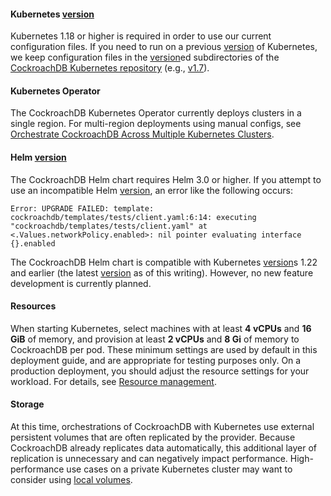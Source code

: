 #### Kubernetes [version](cluster-settings.html#setting-version)

Kubernetes 1.18 or higher is required in order to use our current configuration files. If you need to run on a previous [version](cluster-settings.html#setting-version) of Kubernetes, we keep configuration files in the [version](cluster-settings.html#setting-version)ed subdirectories of the [CockroachDB Kubernetes repository](https://github.com/cockroachdb/cockroach/tree/master/cloud/kubernetes) (e.g., [v1.7](https://github.com/cockroachdb/cockroach/tree/master/cloud/kubernetes/v1.7)).

#### Kubernetes Operator

The CockroachDB Kubernetes Operator currently deploys clusters in a single region. For multi-region deployments using manual configs, see [Orchestrate CockroachDB Across Multiple Kubernetes Clusters](orchestrate-cockroachdb-with-kubernetes-multi-cluster.html).

#### Helm [version](cluster-settings.html#setting-version)

The CockroachDB Helm chart requires Helm 3.0 or higher. If you attempt to use an incompatible Helm [version](cluster-settings.html#setting-version), an error like the following occurs:

~~~ shell
Error: UPGRADE FAILED: template: cockroachdb/templates/tests/client.yaml:6:14: executing "cockroachdb/templates/tests/client.yaml" at <.Values.networkPolicy.enabled>: nil pointer evaluating interface {}.enabled
~~~

The CockroachDB Helm chart is compatible with Kubernetes [version](cluster-settings.html#setting-version)s 1.22 and earlier (the latest [version](cluster-settings.html#setting-version) as of this writing). However, no new feature development is currently planned.  

#### Resources

When starting Kubernetes, select machines with at least **4 vCPUs** and **16 GiB** of memory, and provision at least **2 vCPUs** and **8 Gi** of memory to CockroachDB per pod. These minimum settings are used by default in this deployment guide, and are appropriate for testing purposes only. On a production deployment, you should adjust the resource settings for your workload. For details, see [Resource management](configure-cockroachdb-kubernetes.html#memory-and-cpu).

#### Storage

At this time, orchestrations of CockroachDB with Kubernetes use external persistent volumes that are often replicated by the provider. Because CockroachDB already replicates data automatically, this additional layer of replication is unnecessary and can negatively impact performance. High-performance use cases on a private Kubernetes cluster may want to consider using [local volumes](https://kubernetes.io/docs/concepts/storage/volumes/#local).
